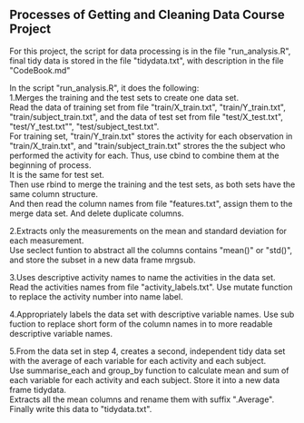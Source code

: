 ## Processes of Getting and Cleaning Data Course Project

For this project, the script for data processing is in the file "run_analysis.R",
final tidy data is stored in the file "tidydata.txt", with description in the file
"CodeBook.md"

In the script "run_analysis.R", it does the following:  
1.Merges the training and the test sets to create one data set.  
        Read the data of training set from file "train/X_train.txt", "train/Y_train.txt",
        "train/subject_train.txt", and the data of test set from file "test/X_test.txt",
        "test/Y_test.txt"", "test/subject_test.txt".  
        For training set, "train/Y_train.txt" stores the activity for each observation in 
        "train/X_train.txt", and "train/subject_train.txt" strores the the subject who 
        performed the activity for each. Thus, use cbind to combine them at the beginning of
        process.  
        It is the same for test set.  
        Then use rbind to merge the training and the test sets, as both sets have the same 
        column structure.  
        And then read the column names from file "features.txt", assign them to the merge 
        data set. And delete duplicate columns.

2.Extracts only the measurements on the mean and standard deviation for each measurement.   
Use seclect funtion to abstract all the columns contains "mean()" or "std()", and store
the subset in a new data frame mrgsub.

3.Uses descriptive activity names to name the activities in the data set.  
Read the activities names from file "activity_labels.txt". Use mutate function to replace 
the activity number into name label.

4.Appropriately labels the data set with descriptive variable names. 
Use sub fuction to replace short form of the column names in to more readable descriptive
variable names.  
  
5.From the data set in step 4, creates a second, independent tidy data set with the 
average of each variable for each activity and each subject.  
Use summarise_each and group_by function to calculate mean and sum of each variable for 
each activity and each subject. Store it into a new data frame tidydata.  
Extracts all the mean columns and rename them with suffix ".Average".  
Finally write this data to "tidydata.txt".  

